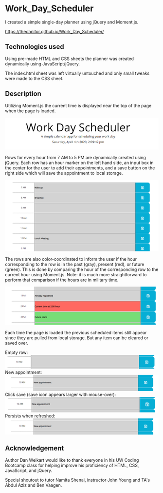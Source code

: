 # Work_Day_Scheduler

I created a simple single-day planner using jQuery and Moment.js.

https://thedanitor.github.io/Work_Day_Scheduler/

## Technologies used

Using pre-made HTML and CSS sheets the planner was created dynamically using JavaScript/jQuery. 

The index.html sheet was left virtually untouched and only small tweaks were made to the CSS sheet. 

## Description

Utilizing Moment.js the current time is displayed near the top of the page when the page is loaded.

![Header with current time](/Demo_images/header.png)

Rows for every hour from 7 AM to 5 PM are dynamically created using jQuery. Each row has an hour marker on the left hand side, an input box in the center for the user to add their appointments, and a save button on the right side which will save the appointment to local storage. 

![Time block rows](/Demo_images/timeBlock_rows.png)

The rows are also color-coordinated to inform the user if the hour corresponding to the row is in the past (gray), present (red), or future (green). This is done by comparing the hour of the corresponding row to the current hour using Moment.js. Note: it is much more straightforward to perform that comparison if the hours are in military time.

![Past Present Future color indicators](/Demo_images/past_present_future.png)

Each time the page is loaded the previous scheduled items still appear since they are pulled from local storage. But any item can be cleared or saved over.

Empty row:
![Emtpy row](/Demo_images/empty_row.png)
New appointment:
![New Appointment](/Demo_images/new_appointment.png)
Click save (save icon appears larger with mouse-over):
![Save Appointment](/Demo_images/save_appointment.png)
Persists when refreshed:
![Appointment still there](/Demo_images/new_appointment.png)

## Acknowledgement

Author Dan Weikart would like to thank everyone in his UW Coding Bootcamp class for helping improve his proficiency of HTML, CSS, JavaScript, and jQuery.

Special shoutout to tutor Namita Shenai, instructor John Young and TA's Abdul Aziz and Ben Vaagen.